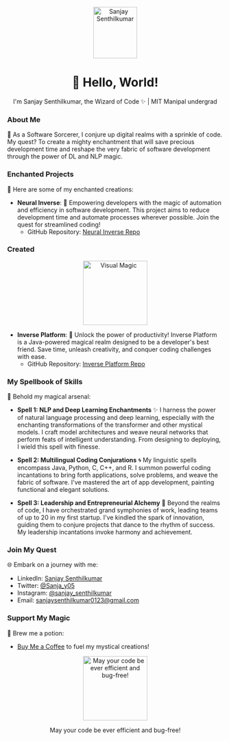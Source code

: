 <!-- Header -->
<p align="center">
  <img src="https://github.com/sanjay-senthilkumar01/sanjay-senthilkumar01/assets/125595456/f5c8e49e-348b-4f5f-a792-c8ea8918b6ef" alt="Sanjay Senthilkumar" width="102" height="120">
</p>




<!-- Introduction -->
<h1 align="center">👋 Hello, World!</h1>
<p align="center">
  I'm Sanjay Senthilkumar, the Wizard of Code ✨ | MIT Manipal undergrad
</p>

<!-- About Me -->
### About Me

🌌 As a Software Sorcerer, I conjure up digital realms with a sprinkle of code. My quest? To create a mighty enchantment that will save precious development time and reshape the very fabric of software development through the power of DL and NLP magic.

<!-- Enchanted Projects -->
### Enchanted Projects

🧙 Here are some of my enchanted creations:

- **Neural Inverse**: 🌟 Empowering developers with the magic of automation and efficiency in software development. This project aims to reduce development time and automate processes wherever possible. Join the quest for streamlined coding!
  - GitHub Repository: [Neural Inverse Repo](https://github.com/N-I-dev1)


### Created 

<p align="center">
  <img src="https://github.com/sanjay-senthilkumar01/sanjay-senthilkumar01/assets/125595456/50981667-d8ce-4f35-b2b1-e00ed6af7170" alt="Visual Magic" width="150">
</p>



- **Inverse Platform**: 🔮 Unlock the power of productivity! Inverse Platform is a Java-powered magical realm designed to be a developer's best friend. Save time, unleash creativity, and conquer coding challenges with ease.
  - GitHub Repository: [Inverse Platform Repo](https://github.com/N-I-dev1)



<!-- My Spellbook of Skills -->
### My Spellbook of Skills

🔮 Behold my magical arsenal:

- **Spell 1: NLP and Deep Learning Enchantments** ✨
  I harness the power of natural language processing and deep learning, especially with the enchanting transformations of the transformer and other mystical models. I craft model architectures and weave neural networks that perform feats of intelligent understanding. From designing to deploying, I wield this spell with finesse.

- **Spell 2: Multilingual Coding Conjurations** 🌀
  My linguistic spells encompass Java, Python, C, C++, and R. I summon powerful coding incantations to bring forth applications, solve problems, and weave the fabric of software. I've mastered the art of app development, painting functional and elegant solutions.

- **Spell 3: Leadership and Entrepreneurial Alchemy** 🌈
  Beyond the realms of code, I have orchestrated grand symphonies of work, leading teams of up to 20 in my first startup. I've kindled the spark of innovation, guiding them to conjure projects that dance to the rhythm of success. My leadership incantations invoke harmony and achievement.
  
### Join My Quest

🌐 Embark on a journey with me:

- LinkedIn: [Sanjay Senthilkumar](https://www.linkedin.com/in/sanjay-senthilkumar-51087b21a)
- Twitter: [@Sanja_y05](https://twitter.com/Sanja_y05?t=FsOx8ZBMBaHDlNpsd22I2A&s=09)
- Instagram: [@sanjay_senthilkumar](https://instagram.com/_sanjay_senthilkumar?igshid=MzNlNGNkZWQ4Mg==)
- Email: [sanjaysenthilkumar0123@gmail.com](mailto:sanjaysenthilkumar0123@gmail.com)

### Support My Magic

🍵 Brew me a potion:

- [Buy Me a Coffee](https://bmc.link/sanjaysenthilkumar) to fuel my mystical creations!

<!-- Footer -->
<p align="center">
  <img src="https://github.com/sanjay-senthilkumar01/sanjay-senthilkumar01/assets/125595456/cc206471-802f-455b-912e-edd24382af90" alt="May your code be ever efficient and bug-free!" width="150">
</p>
<p align="center">
  May your code be ever efficient and bug-free!
</p>

